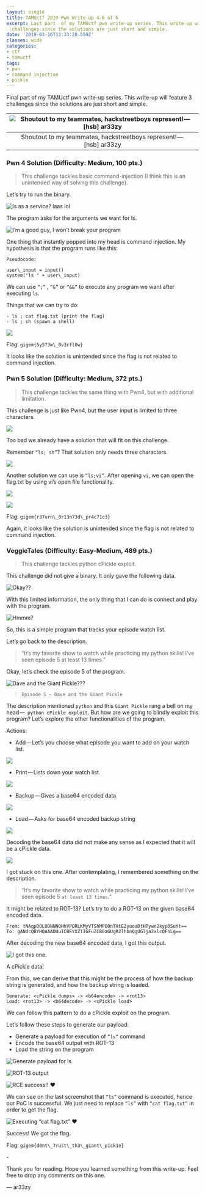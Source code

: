 ```yaml
---
layout: single
title: TAMUctf 2019 Pwn Write-up 4-6 of 6
excerpt: Last part  of my TAMUctf pwn write-up series. This write-up will feature 3
  challenges since the solutions are just short and simple.
date: '2019-03-16T13:33:20.559Z'
classes: wide
categories:
- ctf
- tamuctf
tags:
- pwn
- command injection
- pickle
---
```


Final part of my TAMUctf pwn write-up series. This write-up will feature 3 challenges since the solutions are just short and simple.

| ![Shoutout to my teammates, hackstreetboys represent! — \[hsb\] ar33zy](https://cdn-images-1.medium.com/max/800/1*g3FaWZ3_fBnKeAakFt74Bg.png) |
|:--:|
| Shoutout to my teammates, hackstreetboys represent! — \[hsb\] ar33zy |

### Pwn 4 Solution (Difficulty: Medium, 100 pts.)

> This challenge tackles basic command-injection (I think this is an unintended way of solving this challenge).

Let’s try to run the binary.

![ls as a service? laas lol](https://cdn-images-1.medium.com/max/800/1*kuwPPmRBFBJYlBo3Ms-vsQ.png)

The program asks for the arguments we want for ls.

![I’m a good guy, I won’t break your program](https://cdn-images-1.medium.com/max/800/1*egJMpNBWZuTTL5KdJFincA.png)

One thing that instantly popped into my head is command injection. My hypothesis is that the program runs like this:

```
Pseudocode:

user\_input = input()  
system("ls " + user\_input)
```

We can use `“;”` , `“&”` or `“&&”` to execute any program we want after executing `ls`.

Things that we can try to do:

```
- ls ; cat flag.txt (print the flag)
- ls ; sh (spawn a shell)
```

![](https://cdn-images-1.medium.com/max/800/1*xZsEr0tkqSWcYpPiheXlwg.png)

Flag: `gigem{5y573m\_0v3rfl0w}`

It looks like the solution is unintended since the flag is not related to command injection.

### Pwn 5 Solution (Difficulty: Medium, 372 pts.)

> This challenge tackles the same thing with Pwn4, but with additional limitation.

This challenge is just like Pwn4, but the user input is limited to three characters.

![](https://cdn-images-1.medium.com/max/800/1*bCcZUp73mcYmlpmy-BM45Q.png)

Too bad we already have a solution that will fit on this challenge.

Remember `“ls; sh”`? That solution only needs three characters.

![](https://cdn-images-1.medium.com/max/800/1*MHi-yTlMRQuUzsBiunvaiQ.png)

Another solution we can use is `“ls;vi”`. After opening `vi`, we can open the flag.txt by using vi’s open file functionality.

![](https://cdn-images-1.medium.com/max/800/1*_Q1_n8coydAtoL_iIwArpA.png)  

![](https://cdn-images-1.medium.com/max/800/1*ozg6TXsMmTzoqS2qCm6bDw.png)  

Flag: `gigem{r37urn\_0r13n73d\_pr4c71c3}`

Again, it looks like the solution is unintended since the flag is not related to command injection.

### VeggieTales (Difficulty: Easy-Medium, 489 pts.)

> This challenge tackles python cPickle exploit.

This challenge did not give a binary. It only gave the following data.

![Okay??](https://cdn-images-1.medium.com/max/800/1*lgXi4tt42aZHMvmhQcidmA.png)

With this limited information, the only thing that I can do is connect and play with the program.

![Hmmm?](https://cdn-images-1.medium.com/max/800/1*l7nFaMfBD5hg7UIZSv1zvA.png)

So, this is a simple program that tracks your episode watch list.

Let’s go back to the description.

> “It’s my favorite show to watch while practicing my python skills! I’ve seen episode 5 at least 13 times.”

Okay, let’s check the episode 5 of the program.

![Dave and the Giant Pickle???](https://cdn-images-1.medium.com/max/800/1*IfPP7SUJCiG2vdglLMe5sg.png)

> `Episode 5 — Dave and the Giant Pickle`

The description mentioned `python` and this `Giant Pickle` rang a bell on my head —` python cPickle exploit`. But how are we going to blindly exploit this program? Let’s explore the other functionalities of the program.

Actions:

*   Add — Let’s you choose what episode you want to add on your watch list.

![](https://cdn-images-1.medium.com/max/800/1*W3lFf3_vV6GO5Hjy4uSjfQ.png)

*   Print — Lists down your watch list.

![](https://cdn-images-1.medium.com/max/800/1*D3Vu3VQv5ngo5tLmIDVszw.png)

*   Backup — Gives a base64 encoded data

![](https://cdn-images-1.medium.com/max/800/1*IOXl7WhiePLslKBa5bwWzg.png)

*   Load — Asks for base64 encoded backup string

![](https://cdn-images-1.medium.com/max/800/1*mqE99JhciGUViRrdJVg7pg.png)

Decoding the base64 data did not make any sense as I expected that it will be a cPickle data.

![](https://cdn-images-1.medium.com/max/800/1*W4orTc5zEBJHw-VK-VJOMQ.png)

I got stuck on this one. After contemplating, I remembered something on the description.

> “It’s my favorite show to watch while practicing my python skills! I’ve seen episode 5 `at least 13 times`.”

It might be related to ROT-13? Let’s try to do a ROT-13 on the given base64 encoded data.

```
From: tNAqpDOLUDNNNQHhVPORLKMyVTShMPO0nTHtE2yuoaDtHTywn2kypDSuYt==  
To: gANdcQBYHQAAADUuICBEYXZlIGFuZCB0aGUgR2lhbnQgUGlja2xlcQFhLg==
```

After decoding the new base64 encoded data, I got this output.

![I got this one.](https://cdn-images-1.medium.com/max/800/1*MypSiA6UkaOpaSUovNPRhg.png)

A cPickle data!

From this, we can derive that this might be the process of how the backup string is generated, and how the backup string is loaded.

```
Generate: <cPickle dumps> -> <b64encode> -> <rot13>  
Load: <rot13> -> <b64decode> -> <cPickle load>
```

We can follow this pattern to do a cPickle exploit on the program.

Let’s follow these steps to generate our payload:
*   Generate a payload for execution of `“ls”` command
*   Encode the base64 output with ROT-13
*   Load the string on the program

![Generate payload for ls](https://cdn-images-1.medium.com/max/800/1*EXfWWAePFqS6Ha9vdZwFrw.png)

![ROT-13 output](https://cdn-images-1.medium.com/max/800/1*p18_ZcJyY55e4PSWEuDeOA.png)

![RCE success!! ❤](https://cdn-images-1.medium.com/max/800/1*I69ecD2ijIGupoSw8IKEIw.png)

We can see on the last screenshot that `“ls”` command is executed, hence our PoC is successful. We just need to replace `“ls”` with `“cat flag.txt”` in order to get the flag.

![Executing “cat flag.txt” ❤](https://cdn-images-1.medium.com/max/800/1*NVSkZSM9bN7zT5G5pK9cTQ.png)

Success! We got the flag.

Flag: `gigem{d0nt\_7rust\_th3\_g1ant\_pick1e}`

\-

Thank you for reading. Hope you learned something from this write-up. Feel free to drop any comments on this one.

— ar33zy
